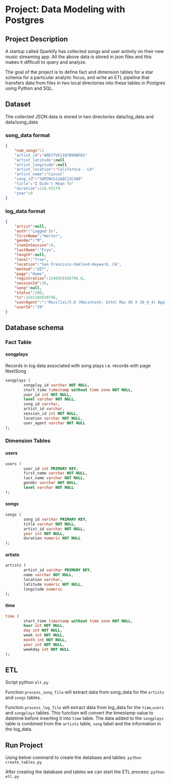 # Project: Data Modeling with Postgres

## Project Description
A startup called Sparkify has collected songs and user activity on their new music streaming app.  All the above data is stored in json files and this makes it difficult to query and analyze.

The goal of the project is to define fact and dimension tables for a star schema for a particular analytic focus, and write an ETL pipeline that transfers data from files in two local directories into these tables in Postgres using Python and SQL.

## Dataset
The collected JSON data is stored in two directories data/log_data and data/song_data

### song_data format
```json
{
    "num_songs":1
    "artist_id":"ARD7TVE1187B99BFB1"
    "artist_latitude":null
    "artist_longitude":null
    "artist_location":"California - LA"
    "artist_name":"Casual"
    "song_id":"SOMZWCG12A8C13C480"
    "title":"I Didn't Mean To"
    "duration":218.93179
    "year":0
}
```

### log_data format
```json
{
    "artist":null,
    "auth":"Logged In",
    "firstName":"Walter",
    "gender":"M",
    "itemInSession":0,
    "lastName":"Frye",
    "length":null,
    "level":"free",
    "location":"San Francisco-Oakland-Hayward, CA",
    "method":"GET",
    "page":"Home",
    "registration":1540919166796.0,
    "sessionId":38,
    "song":null,
    "status":200,
    "ts":1541105830796,
    "userAgent":"\"Mozilla\/5.0 (Macintosh; Intel Mac OS X 10_9_4) AppleWebKit\/537.36 (KHTML, like Gecko) Chrome\/36.0.1985.143 Safari\/537.36\"",
    "userId":"39"
}
```

## Database schema
### Fact Table
#### songplays
Records in log data associated with song plays i.e. records with page NextSong
```sql
songplays (
        songplay_id varchar NOT NULL, 
        start_time timestamp without time zone NOT NULL, 
        user_id int NOT NULL, 
        level varchar NOT NULL, 
        song_id varchar, 
        artist_id varchar, 
        session_id int NOT NULL, 
        location varchar NOT NULL,
        user_agent varchar NOT NULL
);
```

### Dimension Tables
#### users 
```sql
users (
        user_id int PRIMARY KEY, 
        first_name varchar NOT NULL, 
        last_name varchar NOT NULL, 
        gender varchar NOT NULL, 
        level varchar NOT NULL 
);
```
#### songs 
```sql
songs (
        song_id varchar PRIMARY KEY, 
        title varchar NOT NULL, 
        artist_id varchar NOT NULL, 
        year int NOT NULL, 
        duration numeric NOT NULL
);
```
#### artists 
```sql
artists (
        artist_id varchar PRIMARY KEY, 
        name varchar NOT NULL, 
        location varchar, 
        latitude numeric NOT NULL, 
        longitude numeric
);
```
#### time 
```sql
time (
        start_time timestamp without time zone NOT NULL, 
        hour int NOT NULL, 
        day int NOT NULL, 
        week int NOT NULL, 
        month int NOT NULL, 
        year int NOT NULL, 
        weekday int NOT NULL
);
```

## ETL
Script python `elt.py`

Function `process_song_file` will extract data from song_data for the `artists` and `songs` tables.

Function `process_log_file` will extract data from log_data for the `time`,`users` and `songplays` tables.
This function will convert the timestamp value to datetime before inserting it into `time` table.
The data added to the `songplays` table is combined from the `artists` table, `song` tabel and the information in the log_data.

## Run Project
Using below command to create the database and tables:
`python create_tables.py`

After creating the database and tables we can start the ETL process:
`python etl.py`






